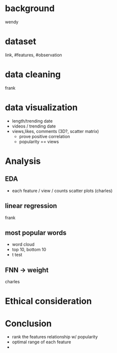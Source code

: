 # background 
wendy
# dataset 
link, #features, #observation
# data cleaning
frank
# data visualization
- length/trending date
- videos / trending date
- views,likes, comments (3D?, scatter matrix)
  - prove positive correlation
  - popularity == views 
# Analysis


## EDA 
- each feature / view / counts scatter plots (charles)
## linear regression
frank
## most popular words
- word cloud
- top 10, bottom 10 
- t test
## FNN -> weight
charles

# Ethical consideration

# Conclusion
- rank the features relationship w/ popularity
- optimal range of each feature
- 